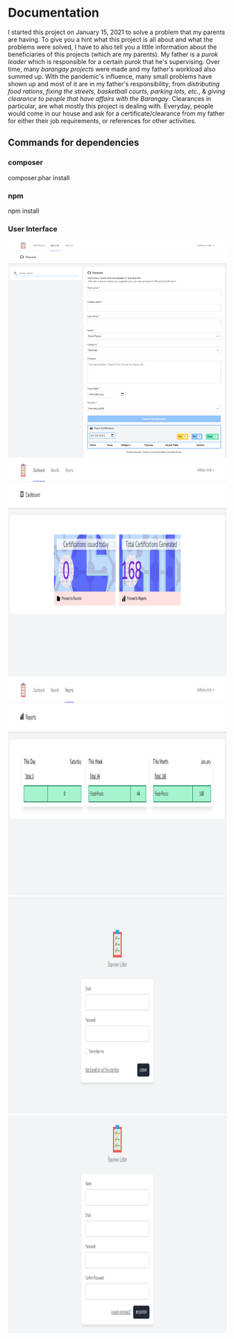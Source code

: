 # Documentation

I started this project on January 15, 2021 to solve a problem that my parents are having. To give you a hint what this project is all about and what the problems were solved, I have to also tell you a little information about the beneficiaries of this projects (which are my parents). My father is a *purok leader* which is responsible for a certain purok that he's supervising. Over time, many *barangay projects* were made and my father's workload also summed up. With the pandemic's influence, many small problems have shown up and most of it are in my father's responsibility; from *distributing food rations*, *fixing the streets, basketball courts, parking lots, etc.*, & *giving clearance to people that have affairs with the Barangay*. Clearances in particular, are what mostly this project is dealing with. Everyday, people would come in our house and ask for a certificate/clearance from my father for either their job requirements, or references for other activities.


## Commands for dependencies

### composer
composer.phar install

### npm
npm install

### User Interface
 <img src="https://github.com/centino90/bayview-lister/blob/main/snap1.png" width="700" height="500"/>
 <img src="https://github.com/centino90/bayview-lister/blob/main/snap2.png" width="1000" height="500"/>
 <img src="https://github.com/centino90/bayview-lister/blob/main/snap3.png" width="1000" height="500"/>
 <img src="https://github.com/centino90/bayview-lister/blob/main/snap4.png" width="1000" height="500"/>
 <img src="https://github.com/centino90/bayview-lister/blob/main/snap5.png" width="1000" height="500"/>
